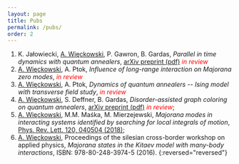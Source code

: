 ```yaml
---
layout: page
title: Pubs
permalink: /pubs/
order: 2
---
```


1. K. Jałowiecki, <u>A. Więckowski</u>, P. Gawron, B. Gardas, *Parallel in time dynamics with quantum annealers*, 
[arXiv preprint (pdf)](https://arxiv.org/abs/1909.04929) <span style="color:red">*in review*</span>
1. <u>A. Więckowski</u>, A. Ptok, *Influence of long-range interaction on Majorana zero modes*, <span style="color:red">*in review*</span>
1. <u>A. Więckowski</u>, A. Ptok, *Dynamics of quantum annealers -- Ising model with transverse field study*, <span style="color:red">*in review*</span>
2. <u>A. Więckowski</u>, S. Deffner, B. Gardas,
*Disorder-assisted graph coloring on quantum annealers*,
[arXiv preprint (pdf)](https://arxiv.org/pdf/1903.07056.pdf) <span style="color:red">*in review*</span>;
3. <u>A. Więckowski</u>, M.M. Maśka, M. Mierzejewski, 
*Majorana modes in interacting systems identified by searching for local integrals of motion*, 
[Phys. Rev. Lett. 120, 040504 (2018)](https://journals.aps.org/prl/abstract/10.1103/PhysRevLett.120.040504);
4. <u>A. Więckowski</u>,
Proceedings of the silesian cross-border workshop on applied physics, *Majorana
states in the Kitaev model with many-body interactions*, ISBN: 978-80-248-3974-5 (2016).
{:reversed="reversed"}
